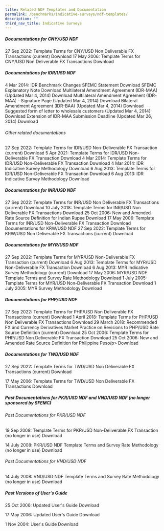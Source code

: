 ```yaml
---
title: Related NDF Templates and Documentation
permalink: /benchmarks/indicative-surveys/ndf-templates/
description: ""
third_nav_title: Indicative Surveys
---
```

##### Documentations for CNY/USD NDF #####
27 Sep 2022: Template Terms for CNY/USD Non Deliverable FX Transactions (current)
Download 
17 May 2006: Template Terms for CNY/USD Non Deliverable FX Transactions
Download 
##### Documentations for IDR/USD NDF #####
4 Mar 2014: IDR Benchmark Changes
SFEMC Statement
Download 
SFEMC Explanatory Note
Download 
Multilateral Amendment Agreement (IDR-MAA) (Updated Mar 4, 2014)
Download 
Multilateral Amendment Agreement (IDR-MAA) - Signature Page (Updated Mar 4, 2014)
Download 
Bilateral Amendment Agreement (IDR-BAA) (Updated Mar 4, 2014)
Download 
Suggested form of letter to wholesale customers (Updated Mar 4, 2014)
Download 
Extension of IDR-MAA Submission Deadline (Updated Mar 26, 2014)
Download 

###### Other related documentations ######
27 Sep 2022: Template Terms for IDR/USD Non-Deliverable FX Transaction (current)
Download 
5 Apr 2021: Template Terms for IDR/USD Non-Deliverable FX Transaction
Download 
4 Mar 2014: Template Terms for IDR/USD Non-Deliverable FX Transaction
Download 
4 Mar 2014: IDR Indicative Survey Methodology
Download 
6 Aug 2013: Template Terms for IDR/USD Non-Deliverable FX Transaction
Download 
6 Aug 2013: IDR Indicative Survey Methodology
Download 

##### Documentations for INR/USD NDF #####
27 Sep 2022: Template Terms for INR/USD Non Deliverable FX Transactions (current)
Download 
10 July 2018: Template Terms for INR/USD Non Deliverable FX Transactions
Download 
25 Oct 2006: New and Amended Rate Source Definition for Indian Rupee
Download 
17 May 2006: Template Terms for INR/USD Non-Deliverable FX Transaction
Download 
Documentations for KRW/USD NDF
27 Sep 2022: Template Terms for KRW/USD Non Deliverable FX Transactions (current)
Download 
##### Documentations for MYR/USD NDF #####
27 Sep 2022: Template Terms for MYR/USD Non-Deliverable FX Transaction (current)
Download 
6 Aug 2013: Template Terms for MYR/USD Non-Deliverable FX Transaction
Download 
6 Aug 2013: MYR Indicative Survey Methodology (current)
Download 
17 May 2006: MYR/USD NDF Template Terms and Survey Rate Methodology
Download 
1 July 2005: Template Terms for MYR/USD Non-Deliverable FX Transaction
Download 
1 July 2005: MYR Survey Methodology
Download 
##### Documentations for PHP/USD NDF #####
27 Sep 2022: Template Terms for PHP/USD Non Deliverable FX Transactions (current)
Download 
1 April 2018: Template Terms for PHP/USD Non Deliverable FX Transactions
Download 
29 March 2018: Recommended FX and Currency Derivatives Market Practice on Revisions to PHP/USD Rate Source Definition (current)
Download 
25 Oct 2006: Template Terms for PHP/USD Non Deliverable FX Transaction
Download 
25 Oct 2006: New and Amended Rate Source Definition for Philippine Peso/p>
Download 
##### Documentations for TWD/USD NDF #####
27 Sep 2022: Template Terms for TWD/USD Non Deliverable FX Transactions (current)
Download 

17 May 2006: Template Terms for TWD/USD Non Deliverable FX Transactions
Download 

##### Past Documentations for PKR/USD NDF and VND/USD NDF (no longer sponsored by SFEMC) #####
###### Past Documentations for PKR/USD NDF ######
19 Sep 2008: Template Terms for PKR/USD Non-Deliverable FX Transaction (no longer in use)
Download 

14 July 2008: PKR/USD NDF Template Terms and Survey Rate Methodology (no longer in use)
Download 

###### Past Documentations for VND/USD NDF ######
14 July 2008: VND/USD NDF Template Terms and Survey Rate Methodology (no longer in use)
Download 

##### Past Versions of User's Guide #####

25 Oct 2006: Updated User's Guide
Download 

17 May 2006: Updated User's Guide
Download 

1 Nov 2004: User's Guide
Download